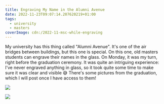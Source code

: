 ```yaml
---
title: Engraving My Name in the Alumni Avenue
date: 2022-11-23T09:07:14.207620219+01:00
tags:
  - university
  - masters
coverImage: cdn:/2022-11-msc-while-engraving
---
```


My university has this thing called "Alumni Avenue". It's one of the air bridges between buildings, but this one is special. On this one, old masters students can engrave their names in the glass. On Monday, it was my turn, right before the graduation ceremony. It was quite an intriguing experience: I've never engraved anything in glass, so it took quite some time to make sure it was clear and visible 😅 There's some pictures from the graduation, which I will post once I have access to them!

<div class="fw fg">

![](cdn:/2022-11-msc-while-engraving)

![](cdn:/2022-11-msc-engraving)

</div>
